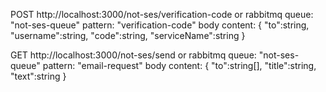 POST http://localhost:3000/not-ses/verification-code
or rabbitmq queue: "not-ses-queue" pattern: "verification-code"
body content: 
{
  "to":string,
  "username":string,
  "code":string,
  "serviceName":string
}

GET http://localhost:3000/not-ses/send
or rabbitmq queue: "not-ses-queue" pattern: "email-request"
body content: 
{
  "to":string[],
  "title":string,
  "text":string
}
